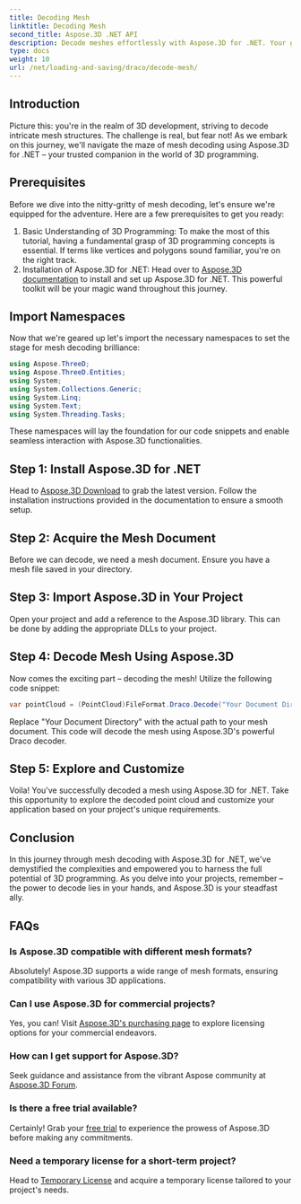 ```yaml
---
title: Decoding Mesh
linktitle: Decoding Mesh
second_title: Aspose.3D .NET API
description: Decode meshes effortlessly with Aspose.3D for .NET. Your gateway to seamless 3D programming. Explore, customize, and elevate your projects.
type: docs
weight: 10
url: /net/loading-and-saving/draco/decode-mesh/
---
```

## Introduction
Picture this: you're in the realm of 3D development, striving to decode intricate mesh structures. The challenge is real, but fear not! As we embark on this journey, we'll navigate the maze of mesh decoding using Aspose.3D for .NET – your trusted companion in the world of 3D programming.
## Prerequisites
Before we dive into the nitty-gritty of mesh decoding, let's ensure we're equipped for the adventure. Here are a few prerequisites to get you ready:
1. Basic Understanding of 3D Programming:
   To make the most of this tutorial, having a fundamental grasp of 3D programming concepts is essential. If terms like vertices and polygons sound familiar, you're on the right track.
2. Installation of Aspose.3D for .NET:
   Head over to [Aspose.3D documentation](https://reference.aspose.com/3d/net/) to install and set up Aspose.3D for .NET. This powerful toolkit will be your magic wand throughout this journey.
## Import Namespaces
Now that we're geared up let's import the necessary namespaces to set the stage for mesh decoding brilliance:
```csharp
using Aspose.ThreeD;
using Aspose.ThreeD.Entities;
using System;
using System.Collections.Generic;
using System.Linq;
using System.Text;
using System.Threading.Tasks;
```
These namespaces will lay the foundation for our code snippets and enable seamless interaction with Aspose.3D functionalities.
## Step 1: Install Aspose.3D for .NET
   
Head to [Aspose.3D Download](https://releases.aspose.com/3d/net/) to grab the latest version. Follow the installation instructions provided in the documentation to ensure a smooth setup.
## Step 2: Acquire the Mesh Document
Before we can decode, we need a mesh document. Ensure you have a mesh file saved in your directory.
## Step 3: Import Aspose.3D in Your Project
Open your project and add a reference to the Aspose.3D library. This can be done by adding the appropriate DLLs to your project.
## Step 4: Decode Mesh Using Aspose.3D
Now comes the exciting part – decoding the mesh! Utilize the following code snippet:
```csharp
var pointCloud = (PointCloud)FileFormat.Draco.Decode("Your Document Directory" + "point_cloud_no_qp.drc");
```
Replace "Your Document Directory" with the actual path to your mesh document. This code will decode the mesh using Aspose.3D's powerful Draco decoder.
## Step 5: Explore and Customize
Voila! You've successfully decoded a mesh using Aspose.3D for .NET. Take this opportunity to explore the decoded point cloud and customize your application based on your project's unique requirements.
## Conclusion
In this journey through mesh decoding with Aspose.3D for .NET, we've demystified the complexities and empowered you to harness the full potential of 3D programming. As you delve into your projects, remember – the power to decode lies in your hands, and Aspose.3D is your steadfast ally.
## FAQs
### Is Aspose.3D compatible with different mesh formats?
Absolutely! Aspose.3D supports a wide range of mesh formats, ensuring compatibility with various 3D applications.
### Can I use Aspose.3D for commercial projects?
Yes, you can! Visit [Aspose.3D's purchasing page](https://purchase.aspose.com/buy) to explore licensing options for your commercial endeavors.
### How can I get support for Aspose.3D?
Seek guidance and assistance from the vibrant Aspose community at [Aspose.3D Forum](https://forum.aspose.com/c/3d/18).
### Is there a free trial available?
Certainly! Grab your [free trial](https://releases.aspose.com/) to experience the prowess of Aspose.3D before making any commitments.
### Need a temporary license for a short-term project?
Head to [Temporary License](https://purchase.aspose.com/temporary-license/) and acquire a temporary license tailored to your project's needs.
